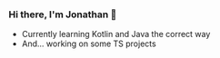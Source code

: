 ### Hi there, I'm Jonathan 👋
- Currently learning Kotlin and Java the correct way
- And... working on some TS projects

[//]: # (## I'm a fresh graduate looking for job!)
[//]: # (- I’m currently learning Java)
[//]: # (- And currently working on Java and Js projects)

[//]: # (### Connect with me:)

[//]: # ([<img align="left" width="22px" src="https://cdn.jsdelivr.net/npm/simple-icons@v3/icons/stackoverflow.svg" />][stackoverflow])
[//]: # ([<img align="left" width="22px" src="https://cdn.jsdelivr.net/npm/simple-icons@v3/icons/linkedin.svg" />][linkedin])

[//]: # ([<img align="left" width="22px" src="https://cdn.jsdelivr.net/npm/simple-icons@v3/icons/instagram.svg" />][instagram])

[//]: # (<br />)

[//]: # (### Current Languages and Tools:)

[//]: # (<img align="left" alt="JavaScript" width="26px" src="https://raw.githubusercontent.com/github/explore/80688e429a7d4ef2fca1e82350fe8e3517d3494d/topics/javascript/javascript.png" />)
[//]: # (<img align="left" alt="TypeScript" width="26px" src="https://raw.githubusercontent.com/github/explore/80688e429a7d4ef2fca1e82350fe8e3517d3494d/topics/typescript/typescript.png" />)
[//]: # (<img align="left" alt="Node.js" width="26px" src="https://raw.githubusercontent.com/github/explore/80688e429a7d4ef2fca1e82350fe8e3517d3494d/topics/nodejs/nodejs.png" />)

[//]: # (<img align="left"alt="React"width="26px"src="https://raw.githubusercontent.com/github/explore/80688e429a7d4ef2fca1e82350fe8e3517d3494d/topics/react/react.png" />)

[//]: # (<br />)

[//]: # (<br />)

[//]: # (### Had Worked with:)

[//]: # (<img align="left" alt="Dart" width="26px" src="https://raw.githubusercontent.com/Vellutia/Vellutia/main/asset/dart_2.png" />)
[//]: # (<img align="left" alt="Flutter" width="26px" src="https://raw.githubusercontent.com/Vellutia/Vellutia/main/asset/flutter.png" />)
[//]: # (<img align="left" alt="Python" width="26px" src="https://raw.githubusercontent.com/github/explore/80688e429a7d4ef2fca1e82350fe8e3517d3494d/topics/python/python.png" />)
[//]: # (<img align="left" alt="Golang" width="26px" src="https://raw.githubusercontent.com/github/explore/80688e429a7d4ef2fca1e82350fe8e3517d3494d/topics/go/go.png" />)

[//]: # (<br />)

[//]: # (---)

[//]: # (<img align="left" alt="Github Stats" src="https://github-readme-stats.vercel.app/api?username=vellutia&show_icons=true&hide_border=true" />)

[stackoverflow]: https://stackoverflow.com/users/12402503/federick-jonathan
[linkedin]: https://www.linkedin.com/in/federick-jonathan-645283b0/
[instagram]: https://www.instagram.com/ef_jonathan/
